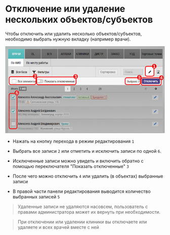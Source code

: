 # Отключение или удаление нескольких объектов/субъектов

Чтобы отключить или удалить несколько объектов/субъектов, необходимо выбрать нужную вкладку (например врачи).

![](../images/rep-planning-central-block-edit-multi.png)

- Нажать на кнопку перехода в режим редактирования `1`
- Выбрать все записи `2` или отметить и исключить записи по одной `6`.
- Исключенные записи можно увидеть и включить обратно с помощью переключателя "Показать отключенные" `3`
- После чего можно отключить `4` или удалить (в объектах) выбранные записи

- В правой части панели редактирования выводится количество выбранных записей `5`

> Удаленные записи не удаляются насовсем, пользователь с правами администратора может их вернуть при необходимости.

> При отключении или удалении клиники вы отключаете или удаляете и всех врачей вместе с ней
